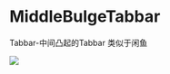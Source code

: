 # MiddleBulgeTabbar
Tabbar-中间凸起的Tabbar 类似于闲鱼

![](https://github.com/GorpelnChen/MiddleBulgeTabbar/blob/master/screenshot/MiddleBulgeTabbar.gif)

